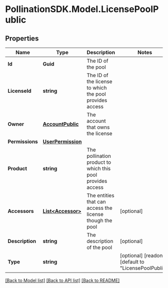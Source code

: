 
# PollinationSDK.Model.LicensePoolPublic

## Properties

Name | Type | Description | Notes
------------ | ------------- | ------------- | -------------
**Id** | **Guid** | The ID of the pool | 
**LicenseId** | **string** | The ID of the license to which the pool provides access | 
**Owner** | [**AccountPublic**](AccountPublic.md) | The account that owns the license | 
**Permissions** | [**UserPermission**](UserPermission.md) |  | 
**Product** | **string** | The pollination product to which this pool provides access | 
**Accessors** | [**List&lt;Accessor&gt;**](Accessor.md) | The entities that can access the license though the pool | [optional] 
**Description** | **string** | The description of the pool | [optional] 
**Type** | **string** |  | [optional] [readonly] [default to "LicensePoolPublic"]

[[Back to Model list]](../README.md#documentation-for-models)
[[Back to API list]](../README.md#documentation-for-api-endpoints)
[[Back to README]](../README.md)

